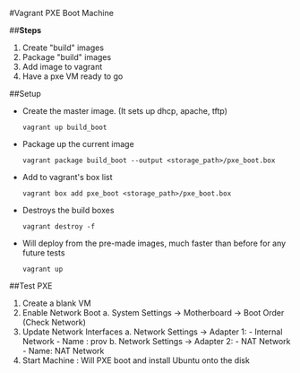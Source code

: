 #Vagrant PXE Boot Machine 

##**Steps**
1. Create "build" images
2. Package "build" images
3. Add image to vagrant
4. Have a pxe VM ready to go 

##Setup

- Create the master image. (It sets up dhcp, apache, tftp)

    `vagrant up build_boot`

- Package up the current image

    ```
    vagrant package build_boot --output <storage_path>/pxe_boot.box
    ```
    
- Add to vagrant's box list
    
    ```
    vagrant box add pxe_boot <storage_path>/pxe_boot.box
    ```
    
- Destroys the build boxes
    
    `vagrant destroy -f`

- Will deploy from the pre-made images, much faster than before for any future tests
    
    `vagrant up`

##Test PXE

1. Create a blank VM
2. Enable Network Boot
    a. System Settings -> Motherboard -> Boot Order (Check Network)
3. Update Network Interfaces
    a. Network Settings -> Adapter 1: 
        - Internal Network
        - Name : prov
    b. Network Settings -> Adapter 2:
        - NAT Network
        - Name: NAT Network
4. Start Machine : Will PXE boot and install Ubuntu onto the disk
